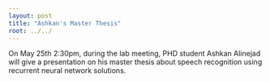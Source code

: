```yaml
---
layout: post
title: "Ashkan's Master Thesis"
root: ../../
---
```

On May 25th 2:30pm, during the lab meeting, PHD student Ashkan Alinejad will give a presentation on his master thesis 
about speech recognition using recurrent neural network solutions.


